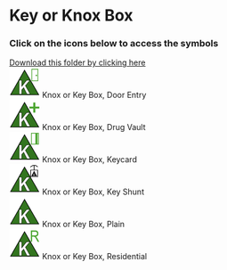 # Key or Knox Box<br>
### Click on the icons below to access the symbols<br>
<a href='https://minhaskamal.github.io/DownGit/#/home?url=https://github.com/NAPSG/DHS-Symbol-Server/tree/main/dhs-symbol/assets/icons/Preplan/Key%20or%20Knox%20Box'>Download this folder by clicking here</a><br><a href='https://github.com/NAPSG/DHS-Symbol-Server/raw/main/dhs-symbol/assets/icons/Preplan/Key%20or%20Knox%20Box/icon-CFA.svg'><img src='icon-CFA.svg' width='55'></a> Knox or Key Box, Door Entry<br><a href='https://github.com/NAPSG/DHS-Symbol-Server/raw/main/dhs-symbol/assets/icons/Preplan/Key%20or%20Knox%20Box/icon-CFB.svg'><img src='icon-CFB.svg' width='55'></a> Knox or Key Box, Drug Vault<br><a href='https://github.com/NAPSG/DHS-Symbol-Server/raw/main/dhs-symbol/assets/icons/Preplan/Key%20or%20Knox%20Box/icon-CFC.svg'><img src='icon-CFC.svg' width='55'></a> Knox or Key Box, Keycard<br><a href='https://github.com/NAPSG/DHS-Symbol-Server/raw/main/dhs-symbol/assets/icons/Preplan/Key%20or%20Knox%20Box/icon-CFD.svg'><img src='icon-CFD.svg' width='55'></a> Knox or Key Box, Key Shunt<br><a href='https://github.com/NAPSG/DHS-Symbol-Server/raw/main/dhs-symbol/assets/icons/Preplan/Key%20or%20Knox%20Box/icon-CFE.svg'><img src='icon-CFE.svg' width='55'></a> Knox or Key Box, Plain<br><a href='https://github.com/NAPSG/DHS-Symbol-Server/raw/main/dhs-symbol/assets/icons/Preplan/Key%20or%20Knox%20Box/icon-CFF.svg'><img src='icon-CFF.svg' width='55'></a> Knox or Key Box, Residential<br>
